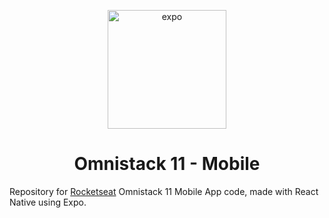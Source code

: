 <p align="center">
    <img alt="expo" src="https://lh3.googleusercontent.com/7l-bQADRV4PzxAz_9GH2aozV3jkHqdlUJbOsIf4Eu_bazCi6UH_UyiAeKer2-s9GafI" height=190/>
    <h1 align="center">Omnistack 11 - Mobile</h1>
</p>

Repository for [Rocketseat](https://github.com/Rocketseat) Omnistack 11 Mobile App code, made with React Native using Expo.
